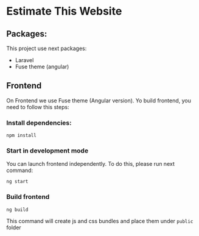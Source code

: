 # Estimate This Website

## Packages:

This project use next packages:

- Laravel
- Fuse theme (angular)

## Frontend

On Frontend we use Fuse theme (Angular version). Yo build frontend, you need to follow this steps:

### Install dependencies:

```npm install```

### Start in development mode

You can launch frontend independently. To do this, please run next command:

```ng start```

### Build frontend

```ng build```

This command will create js and css bundles and place them under ``public`` folder 
